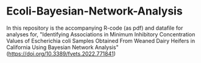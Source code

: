 # Ecoli-Bayesian-Network-Analysis

In this repository is the accompanying R-code (as pdf) and datafile for analyses for, "Identifying Associations in Minimum Inhibitory Concentration Values of Escherichia coli Samples Obtained From Weaned Dairy Heifers in California Using Bayesian Network Analysis" (https://doi.org/10.3389/fvets.2022.771841)
